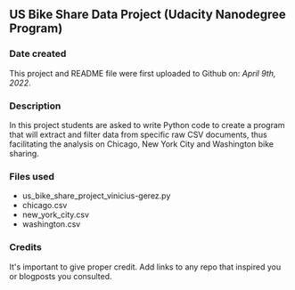## US Bike Share Data Project (Udacity Nanodegree Program)

### Date created
This project and README file were first uploaded to Github on: *April 9th, 2022*.

### Description
In this project students are asked to write Python code to create a program that will extract and filter data from specific raw CSV documents, thus facilitating the analysis on Chicago, New York City and Washington bike sharing.

### Files used
- us_bike_share_project_vinicius-gerez.py
- chicago.csv
- new_york_city.csv
- washington.csv

### Credits
It's important to give proper credit. Add links to any repo that inspired you or blogposts you consulted.

